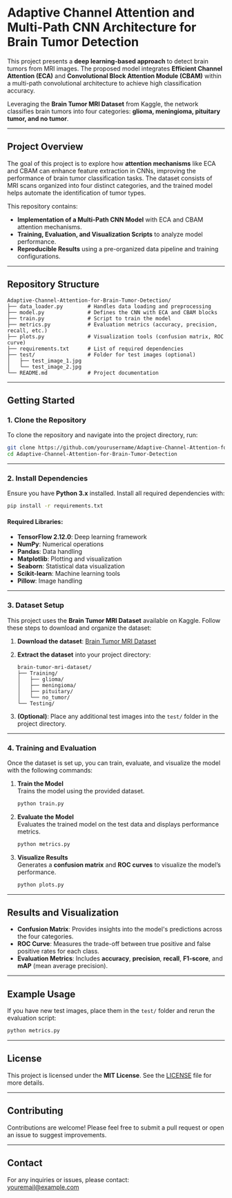 
# **Adaptive Channel Attention and Multi-Path CNN Architecture for Brain Tumor Detection**

This project presents a **deep learning-based approach** to detect brain tumors from MRI images. The proposed model integrates **Efficient Channel Attention (ECA)** and **Convolutional Block Attention Module (CBAM)** within a multi-path convolutional architecture to achieve high classification accuracy. 

Leveraging the **Brain Tumor MRI Dataset** from Kaggle, the network classifies brain tumors into four categories: **glioma, meningioma, pituitary tumor, and no tumor**. 

---

## **Project Overview**

The goal of this project is to explore how **attention mechanisms** like ECA and CBAM can enhance feature extraction in CNNs, improving the performance of brain tumor classification tasks. The dataset consists of MRI scans organized into four distinct categories, and the trained model helps automate the identification of tumor types.

This repository contains:
- **Implementation of a Multi-Path CNN Model** with ECA and CBAM attention mechanisms.
- **Training, Evaluation, and Visualization Scripts** to analyze model performance.
- **Reproducible Results** using a pre-organized data pipeline and training configurations.

---

## **Repository Structure**

```
Adaptive-Channel-Attention-for-Brain-Tumor-Detection/
├── data_loader.py        # Handles data loading and preprocessing
├── model.py              # Defines the CNN with ECA and CBAM blocks
├── train.py              # Script to train the model
├── metrics.py            # Evaluation metrics (accuracy, precision, recall, etc.)
├── plots.py              # Visualization tools (confusion matrix, ROC curve)
├── requirements.txt      # List of required dependencies
├── test/                 # Folder for test images (optional)
│   ├── test_image_1.jpg
│   └── test_image_2.jpg
└── README.md             # Project documentation
```

---

## **Getting Started**

### **1. Clone the Repository**

To clone the repository and navigate into the project directory, run:

```bash
git clone https://github.com/yourusername/Adaptive-Channel-Attention-for-Brain-Tumor-Detection.git
cd Adaptive-Channel-Attention-for-Brain-Tumor-Detection
```

---

### **2. Install Dependencies**

Ensure you have **Python 3.x** installed. Install all required dependencies with:

```bash
pip install -r requirements.txt
```

#### **Required Libraries:**
- **TensorFlow 2.12.0**: Deep learning framework  
- **NumPy**: Numerical operations  
- **Pandas**: Data handling  
- **Matplotlib**: Plotting and visualization  
- **Seaborn**: Statistical data visualization  
- **Scikit-learn**: Machine learning tools  
- **Pillow**: Image handling  

---

### **3. Dataset Setup**

This project uses the **Brain Tumor MRI Dataset** available on Kaggle. Follow these steps to download and organize the dataset:

1. **Download the dataset**: [Brain Tumor MRI Dataset](https://www.kaggle.com/datasets/masoudnickparvar/brain-tumor-mri-dataset)
2. **Extract the dataset** into your project directory:
   
   ```
   brain-tumor-mri-dataset/
   ├── Training/
   │   ├── glioma/
   │   ├── meningioma/
   │   ├── pituitary/
   │   └── no_tumor/
   └── Testing/
   ```

3. **(Optional)**: Place any additional test images into the `test/` folder in the project directory.

---

### **4. Training and Evaluation**

Once the dataset is set up, you can train, evaluate, and visualize the model with the following commands:

1. **Train the Model**  
   Trains the model using the provided dataset.

   ```bash
   python train.py
   ```

2. **Evaluate the Model**  
   Evaluates the trained model on the test data and displays performance metrics.

   ```bash
   python metrics.py
   ```

3. **Visualize Results**  
   Generates a **confusion matrix** and **ROC curves** to visualize the model’s performance.

   ```bash
   python plots.py
   ```

---

## **Results and Visualization**

- **Confusion Matrix**: Provides insights into the model's predictions across the four categories.  
- **ROC Curve**: Measures the trade-off between true positive and false positive rates for each class.  
- **Evaluation Metrics**: Includes **accuracy**, **precision**, **recall**, **F1-score**, and **mAP** (mean average precision).

---

## **Example Usage**

If you have new test images, place them in the `test/` folder and rerun the evaluation script:

```bash
python metrics.py
```

---

## **License**

This project is licensed under the **MIT License**. See the [LICENSE](LICENSE) file for more details.

---

## **Contributing**

Contributions are welcome! Please feel free to submit a pull request or open an issue to suggest improvements.

---

## **Contact**

For any inquiries or issues, please contact:  
[youremail@example.com](mailto:youremail@example.com)
